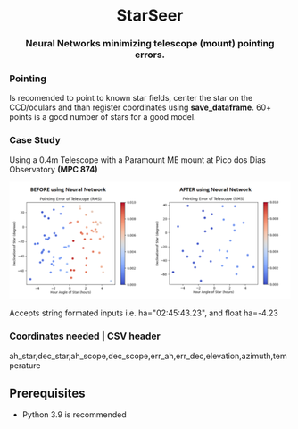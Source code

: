 
<h1 align="center">StarSeer</h1>
<h3 align="center">Neural Networks minimizing telescope (mount) pointing errors.</h3>

<h3>Pointing</h3>
<p>
Is recomended to point to known star fields, center the star on the CCD/oculars and than register coordinates using <b>save_dataframe</b>. 60+ points is a good number of stars for a good model.
</p>

<h3>Case Study</h3>
<p>Using a 0.4m Telescope with a Paramount ME mount at Pico dos Dias Observatory <b>(MPC 874)</b></p>
<img src="graphs.png" alt="graphs">

<p>Accepts string formated inputs i.e. ha="02:45:43.23", and float ha=-4.23</p>

<h3>Coordinates needed | CSV header</h3>
<p>
ah_star,dec_star,ah_scope,dec_scope,err_ah,err_dec,elevation,azimuth,temperature
</p>

## Prerequisites

* Python 3.9 is recommended


